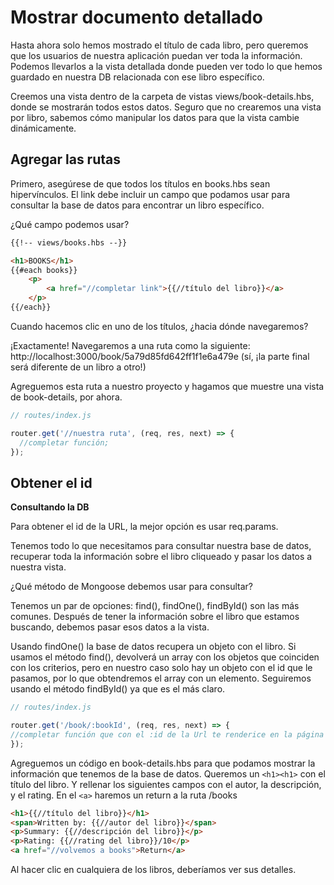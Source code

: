 # Mostrar documento detallado

Hasta ahora solo hemos mostrado el título de cada libro, pero queremos que los usuarios de nuestra aplicación puedan ver toda la información. Podemos llevarlos a la vista detallada donde pueden ver todo lo que hemos guardado en nuestra DB relacionada con ese libro específico. 

Creemos una vista dentro de la carpeta de vistas views/book-details.hbs, donde se mostrarán todos estos datos. Seguro que no crearemos una vista por libro, sabemos cómo manipular los datos para que la vista cambie dinámicamente.

## Agregar las rutas

Primero, asegúrese de que todos los títulos en books.hbs sean hipervínculos. El link debe incluir un campo que podamos usar para consultar la base de datos para encontrar un libro específico.

¿Qué campo podemos usar? 

```html
{{!-- views/books.hbs --}}

<h1>BOOKS</h1>
{{#each books}}
    <p>
        <a href="//completar link">{{//título del libro}}</a>
    </p>
{{/each}}
```

Cuando hacemos clic en uno de los títulos, ¿hacia dónde navegaremos?

¡Exactamente! Navegaremos a una ruta como la siguiente: http://localhost:3000/book/5a79d85fd642ff1f1e6a479e (sí, ¡la parte final será diferente de un libro a otro!)

Agreguemos esta ruta a nuestro proyecto y hagamos que muestre una vista de book-details, por ahora.

```js
// routes/index.js

router.get('//nuestra ruta', (req, res, next) => {
  //completar función;
});
```
## Obtener el id

**Consultando la DB**

Para obtener el id de la URL, la mejor opción es usar req.params.

Tenemos todo lo que necesitamos para consultar nuestra base de datos, recuperar toda la información sobre el libro cliqueado y pasar los datos a nuestra vista.

¿Qué método de Mongoose debemos usar para consultar?

Tenemos un par de opciones: find(), findOne(), findById() son las más comunes. Después de tener la información sobre el libro que estamos buscando, debemos pasar esos datos a la vista.

Usando findOne() la base de datos recupera un objeto con el libro. Si usamos el método find(), devolverá un array con los objetos que coinciden con los criterios, pero en nuestro caso solo hay un objeto con el id que le pasamos, por lo que obtendremos el array con un elemento. 
Seguiremos usando el método findById() ya que es el más claro.

```js
// routes/index.js

router.get('/book/:bookId', (req, res, next) => {
//completar función que con el :id de la Url te renderice en la página book-details cada libro. 
});
```



Agreguemos un código en book-details.hbs para que podamos mostrar la información que tenemos de la base de datos. Queremos un ```<h1><h1>``` con el título del libro. Y rellenar los siguientes campos con el autor, la descripción, y el rating. En el ```<a>``` haremos un return a la ruta /books

```html
<h1>{{//título del libro}}</h1>
<span>Written by: {{//autor del libro}}</span>
<p>Summary: {{//descripción del libro}}</p>
<p>Rating: {{//rating del libro}}/10</p>
<a href="//volvemos a books">Return</a>
```

Al hacer clic en cualquiera de los libros, deberíamos ver sus detalles.